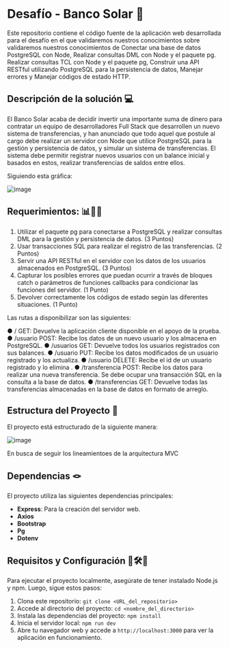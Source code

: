 #  Desafío - Banco Solar 🏦


Este repositorio contiene el código fuente de la aplicación web desarrollada para el desafío en el que validaremos nuestros conocimientos sobre validaremos nuestros conocimientos de Conectar una base de datos
PostgreSQL con Node, Realizar consultas DML con Node y el paquete pg. Realizar consultas TCL con Node y el paquete pg, Construir una API RESTful utilizando PostgreSQL para la 
persistencia de datos, Manejar errores y Manejar códigos de estado HTTP.


## Descripción de la solución 💻

El Banco Solar acaba de decidir invertir una importante suma de dinero para contratar un equipo de desarrolladores Full Stack que desarrollen un nuevo sistema de transferencias, y
han anunciado que todo aquel que postule al cargo debe realizar un servidor con Node que utilice PostgreSQL para la gestión y persistencia de datos, y simular un sistema de
transferencias.
El sistema debe permitir registrar nuevos usuarios con un balance inicial y basados en estos, realizar transferencias de saldos entre ellos.


Siguiendo esta gráfica: 

![image](https://github.com/CamiSerantoni/Banco_Solar/assets/152921799/1bcb46ab-52a2-46bc-b46b-ed37f9821cad)



## Requerimientos: 📊📎🧮

1. Utilizar el paquete pg para conectarse a PostgreSQL y realizar consultas DML para la gestión y persistencia de datos. (3 Puntos)
2. Usar transacciones SQL para realizar el registro de las transferencias. (2 Puntos)
3. Servir una API RESTful en el servidor con los datos de los usuarios almacenados en PostgreSQL. (3 Puntos)
4. Capturar los posibles errores que puedan ocurrir a través de bloques catch o parámetros de funciones callbacks para condicionar las funciones del servidor. (1 Punto)
5. Devolver correctamente los códigos de estado según las diferentes situaciones. (1 Punto)

Las rutas a disponibilizar son las siguientes:

● / GET: Devuelve la aplicación cliente disponible en el apoyo de la prueba.
● /usuario POST: Recibe los datos de un nuevo usuario y los almacena en PostgreSQL.
● /usuarios GET: Devuelve todos los usuarios registrados con sus balances.
● /usuario PUT: Recibe los datos modificados de un usuario registrado y los actualiza.
● /usuario DELETE: Recibe el id de un usuario registrado y lo elimina .
● /transferencia POST: Recibe los datos para realizar una nueva transferencia. Se debe
ocupar una transacción SQL en la consulta a la base de datos.
● /transferencias GET: Devuelve todas las transferencias almacenadas en la base de
datos en formato de arreglo.



## Estructura del Proyecto 🩻

El proyecto está estructurado de la siguiente manera:

 ![image](https://github.com/CamiSerantoni/Mi_repertorio/assets/152921799/76ae5821-849e-46b5-9232-22bfa0ecee6a)

En busca de seguir los lineamientoes de la arquitectura MVC

## Dependencias 🪢

El proyecto utiliza las siguientes dependencias principales:

- **Express**: Para la creación del servidor web.
- **Axios**
- **Bootstrap**
- **Pg**
- **Dotenv**

## Requisitos y Configuración 🔩🛠️🧰

Para ejecutar el proyecto localmente, asegúrate de tener instalado Node.js y npm. Luego, sigue estos pasos:

1. Clona este repositorio: `git clone <URL_del_repositorio>`
2. Accede al directorio del proyecto: `cd <nombre_del_directorio>`
3. Instala las dependencias del proyecto: `npm install`
4. Inicia el servidor local: `npm run dev`
5. Abre tu navegador web y accede a `http://localhost:3000` para ver la aplicación en funcionamiento.


